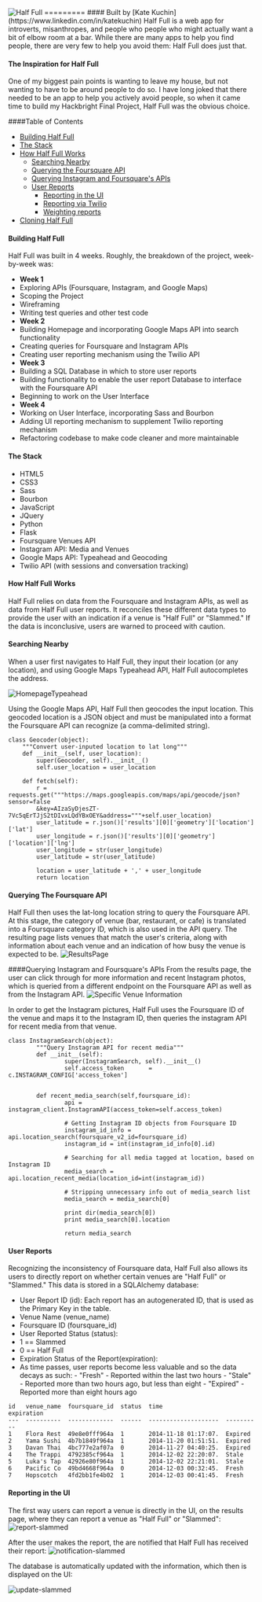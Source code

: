 <img src="/static/img/half-full-ss.png" alt="Half Full">
=========
#### Built by [Kate Kuchin](https://www.linkedin.com/in/katekuchin)
Half Full is a web app for introverts, misanthropes, and people who people who might actually want a bit of elbow room at a bar. While there are many apps to help you find people, there are very few to help you avoid them: Half Full does just that.

#### The Inspiration for Half Full
One of my biggest pain points is wanting to leave my house, but not wanting to have to be around people to do so. I have long joked that there needed to be an app to help you actively avoid people, so when it came time to build my Hackbright Final Project, Half Full was the obvious choice.


####Table of Contents
- [Building Half Full](#building-half-full)
- [The Stack](#the-stack)
- [How Half Full Works](#how-half-full-works)
  - [Searching Nearby](#searching-nearby)
  - [Querying the Foursquare API](#querying-the-foursquare-api)
  - [Querying Instagram and Foursquare's APIs](#querying-instagram-and-foursquares-apis)
  - [User Reports](#user-reports)
    - [Reporting in the UI](#reporting-in-the-UI)
    - [Reporting via Twilio](#reporting-via-twilio)
    - [Weighting reports](#weighting-reports)
- [Cloning Half Full](#cloning-half-full)

#### Building Half Full
Half Full was built in 4 weeks. Roughly, the breakdown of the project, week-by-week was:
-  <b>Week 1</b>
  -  Exploring APIs (Foursquare, Instagram, and Google Maps)
  -  Scoping the Project
  -  Wireframing
  -  Writing test queries and other test code
-  <b>Week 2</b>
  -  Building Homepage and incorporating Google Maps API into search functionality
  -  Creating queries for Foursquare and Instagram APIs
  -  Creating user reporting mechanism using the Twilio API
-  <b>Week 3</b>  
  -  Building a SQL Database in which to store user reports
  -  Building functionality to enable the user report Database to interface with the Foursquare API
  -  Beginning to work on the User Interface
-  <b>Week 4</b>
  -  Working on User Interface, incorporating Sass and Bourbon
  -  Adding UI reporting mechanism to supplement Twilio reporting mechanism
  -  Refactoring codebase to make code cleaner and more maintainable

#### The Stack
 -  HTML5
 -  CSS3
 -  Sass
 -  Bourbon
 -  JavaScript
 -  JQuery
 -  Python
 -  Flask
 -  Foursquare Venues API
 -  Instagram API: Media and Venues
 -  Google Maps API: Typeahead and Geocoding
 -  Twilio API (with sessions and conversation tracking)

#### How Half Full Works
Half Full relies on data from the Foursquare and Instagram APIs, as well as data from Half Full user reports. It reconciles these different data types to provide the user with an indication if a venue is "Half Full" or "Slammed." If the data is inconclusive, users are warned to proceed with caution.

#### Searching Nearby
When a user first navigates to Half Full, they input their location (or any location), and using Google Maps Typeahead API, Half Full autocompletes the address.

<img src="/static/img/GoogleMapsTypeahead.gif" alt="HomepageTypeahead">

<br>

Using the Google Maps API, Half Full then geocodes the input location. This geocoded location is a JSON object and must be manipulated into a format the Foursquare API can recognize (a comma-delimited string).

```
class Geocoder(object):
	"""Convert user-inputed location to lat long"""
	def __init__(self, user_location):
		super(Geocoder, self).__init__()
		self.user_location = user_location

	def fetch(self):
		r = requests.get("""https://maps.googleapis.com/maps/api/geocode/json?sensor=false
		&key=AIzaSyDjesZT-7Vc5qErTJjS2tDIvxLQdYBxOEY&address="""+self.user_location)
		user_latitude = r.json()['results'][0]['geometry']['location']['lat']
		user_longitude = r.json()['results'][0]['geometry']['location']['lng']
		user_longitude = str(user_longitude)
		user_latitude = str(user_latitude)

		location = user_latitude + ',' + user_longitude
		return location

```
#### Querying The Foursquare API
Half Full then uses the lat-long location string to query the Foursquare API. At this stage, the category of venue (bar, restaurant, or cafe) is translated into a Foursquare category ID, which is also used in the API query. The resulting page lists venues that match the user's criteria, along with information about each venue and an indication of how busy the venue is expected to be.
<img src="/static/img/ResultsPage.gif" alt="ResultsPage">

####Querying Instagram and Foursquare's APIs
From the results page, the user can click through for more information and recent Instagram photos, which is queried from a different endpoint on the Foursquare API as well as from the Instagram API.
<img src="/static/img/SpecificVenue.gif" alt="Specific Venue Information">

In order to get the Instagram pictures, Half Full uses the Foursquare ID of the venue and maps it to the Instagram ID, then queries the instagram API for recent media from that venue.


```
class InstagramSearch(object):
        """Query Instagram API for recent media"""
        def __init__(self):
                super(InstagramSearch, self).__init__()
                self.access_token       = c.INSTAGRAM_CONFIG['access_token']
                

        def recent_media_search(self,foursquare_id):
                api = instagram_client.InstagramAPI(access_token=self.access_token)
                
                # Getting Instagram ID objects from Foursquare ID
                instagram_id_info = api.location_search(foursquare_v2_id=foursquare_id)
                instagram_id = int(instagram_id_info[0].id)
                
                # Searching for all media tagged at location, based on Instagram ID
                media_search = api.location_recent_media(location_id=int(instagram_id))
                
                # Stripping unnecessary info out of media_search list       
                media_search = media_search[0]

                print dir(media_search[0])
                print media_search[0].location

                return media_search
```

#### User Reports
Recognizing the inconsistency of Foursquare data, Half Full also allows its users to directly report on whether certain venues are "Half Full" or "Slammed." This data is stored in a SQLAlchemy database:
 -  User Report ID (id): Each report has an autogenerated ID, that is used as the Primary Key in the table.
 -  Venue Name (venue_name)
 -  Foursquare ID (foursquare_id)
 -  User Reported Status (status):
   -  1 == Slammed
   -  0 == Half Full
 -  Expiration Status of the Report(expiration):
   -  As time passes, user reports become less valuable and so the data decays as such:
     -  "Fresh" 	- Reported within the last two hours
     -  "Stale" 	- Reported more than two hours ago, but less than eight
     -  "Expired" 	- Reported more than eight hours ago 


```
id   venue_name  foursquare_id  status  time                  expiration
---  ----------  -------------  ------  --------------------  ----------
1    Flora Rest  49e8e0fff964a  1       2014-11-18 01:17:07.  Expired   
2    Yama Sushi  4b7b1849f964a  1       2014-11-20 01:51:51.  Expired   
3    Davan Thai  4bc777e2af07a  0       2014-11-27 04:40:25.  Expired   
4    The Trappi  4792385cf964a  1       2014-12-02 22:20:07.  Stale   
5    Luka's Tap  42926e80f964a  1       2014-12-02 22:21:01.  Stale   
6    Pacific Co  49bd4668f964a  0       2014-12-03 00:32:45.  Fresh   
7    Hopscotch   4fd2bb1fe4b02  1       2014-12-03 00:41:45.  Fresh
```
#### Reporting in the UI
The first way users can report a venue is directly in the UI, on the results page, where they can report a venue as "Half Full" or "Slammed":
<img src="/static/img/report-slammed.png" alt="report-slammed">

After the user makes the report, the are notified that Half Full has received their report:
<img src="/static/img/notification-slammed.png" alt="notification-slammed">

The database is automatically updated with the information, which then is displayed on the UI:

<img src="/static/img/update-slammed.png" alt="update-slammed">

